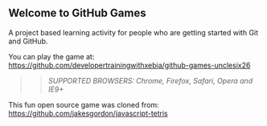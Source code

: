 ## Welcome to GitHub Games

A project based learning activity for people who are getting started with Git and GitHub.

You can play the game at: https://github.com/developertrainingwithxebia/github-games-unclesix26

>> _*SUPPORTED BROWSERS*: Chrome, Firefox, Safari, Opera and IE9+_

This fun open source game was cloned from: https://github.com/jakesgordon/javascript-tetris
